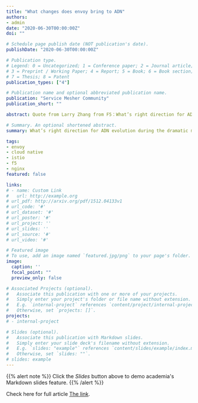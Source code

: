 ```yaml
---
title: "What changes does envoy bring to ADN"
authors:
- admin
date: "2020-06-30T00:00:00Z"
doi: ""

# Schedule page publish date (NOT publication's date).
publishDate: "2020-06-30T00:00:00Z"

# Publication type.
# Legend: 0 = Uncategorized; 1 = Conference paper; 2 = Journal article;
# 3 = Preprint / Working Paper; 4 = Report; 5 = Book; 6 = Book section;
# 7 = Thesis; 8 = Patent
publication_types: ["4"]

# Publication name and optional abbreviated publication name.
publication: "Service Mesher Community"
publication_short: ""

abstract: Quote from Larry Zhang from F5：What’s right direction for ADN evolution during the dramatic market change? Lots of different noises and arguments are arising. Check up the following article to learn Jing’s perspective and I think it definitely will bring you lots of new ideas.

# Summary. An optional shortened abstract.
summary: What’s right direction for ADN evolution during the dramatic market change? Lots of different noises and arguments are arising. 

tags:
- envoy
- cloud native
- istio
- f5
- nginx
featured: false

links:
# - name: Custom Link
#   url: http://example.org
# url_pdf: http://arxiv.org/pdf/1512.04133v1
# url_code: '#'
# url_dataset: '#'
# url_poster: '#'
# url_project: ''
# url_slides: ''
# url_source: '#'
# url_video: '#'

# Featured image
# To use, add an image named `featured.jpg/png` to your page's folder. 
image:
  caption: ''
  focal_point: ""
  preview_only: false

# Associated Projects (optional).
#   Associate this publication with one or more of your projects.
#   Simply enter your project's folder or file name without extension.
#   E.g. `internal-project` references `content/project/internal-project/index.md`.
#   Otherwise, set `projects: []`.
projects:
# - internal-project

# Slides (optional).
#   Associate this publication with Markdown slides.
#   Simply enter your slide deck's filename without extension.
#   E.g. `slides: "example"` references `content/slides/example/index.md`.
#   Otherwise, set `slides: ""`.
# slides: example
---
```


{{% alert note %}}
Click the *Slides* button above to demo academia's Markdown slides feature.
{{% /alert %}}

Check here for full article [The link](https://www.servicemesher.com/blog/thoughts-to-envoy-from-adn-perspective/).

